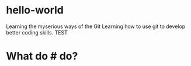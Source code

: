 # hello-world
Learning the myserious ways of the Git
Learning how to use git to develop better coding skills.
TEST
# What do # do?
